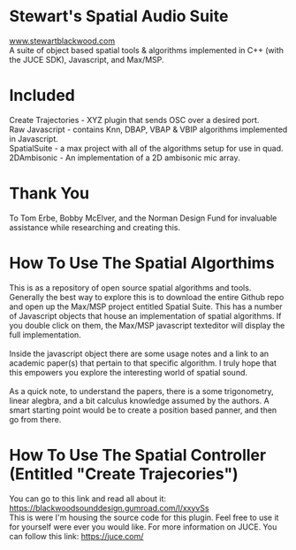 # Stewart's Spatial Audio Suite
www.stewartblackwood.com
<br>
A suite of object based spatial tools & algorithms implemented in C++ (with the JUCE SDK), Javascript, and Max/MSP. 

# Included
Create Trajectories - XYZ plugin that sends OSC over a desired port. 
<br>
Raw Javascript - contains Knn, DBAP, VBAP & VBIP algorithms implemented in Javascript. 
<br>
SpatialSuite - a max project with all of the algorithms setup for use in quad.
<br>
2DAmbisonic - An implementation of a 2D ambisonic mic array. 

# Thank You 
To Tom Erbe, Bobby McElver, and the Norman Design Fund for invaluable assistance while researching and creating this.
<br>

# How To Use The Spatial Algorthims
This is as a repository of open source spatial algorithms and tools. Generally the best way to explore this is to download the entire Github repo and open up the Max/MSP project entitled Spatial Suite. This has a number of Javascript objects that house an implementation of spatial algorithms. If you double click on them, the Max/MSP javascript texteditor will display the full implementation.   
<br> 
Inside the javascript object there are some usage notes and a link to an academic paper(s) that pertain to that specific algorithm. I truly hope that this empowers you explore the interesting world of spatial sound.   
<br>
As a quick note, to understand the papers, there is a some trigonometry, linear alegbra, and a bit calculus knowledge assumed by the authors. A smart starting point would be to create a position based panner, and then go from there.

# How To Use The Spatial Controller (Entitled "Create Trajecories")
You can go to this link and read all about it: https://blackwoodsounddesign.gumroad.com/l/xxyvSs 
<br>
This is were I'm housing the source code for this plugin. Feel free to use it for yourself were ever you would like. For more information on JUCE. You can follow this link: https://juce.com/ 
